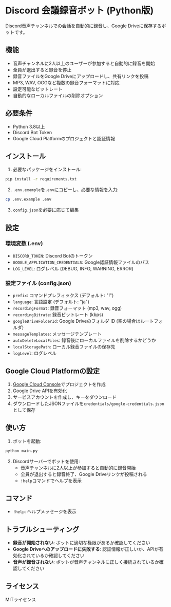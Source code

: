 # Discord 会議録音ボット (Python版)

Discord音声チャンネルでの会話を自動的に録音し、Google Driveに保存するボットです。

## 機能

- 音声チャンネルに2人以上のユーザーが参加すると自動的に録音を開始
- 全員が退出すると録音を停止
- 録音ファイルをGoogle Driveにアップロードし、共有リンクを投稿
- MP3, WAV, OGGなど複数の録音フォーマットに対応
- 設定可能なビットレート
- 自動的なローカルファイルの削除オプション

## 必要条件

- Python 3.8以上
- Discord Bot Token
- Google Cloud Platformのプロジェクトと認証情報

## インストール

1. 必要なパッケージをインストール:

```bash
pip install -r requirements.txt
```

2. `.env.example`を`.env`にコピーし、必要な情報を入力:

```bash
cp .env.example .env
```

3. `config.json`を必要に応じて編集

## 設定

### 環境変数 (.env)

- `DISCORD_TOKEN`: Discord Botのトークン
- `GOOGLE_APPLICATION_CREDENTIALS`: Google認証情報ファイルのパス
- `LOG_LEVEL`: ログレベル (DEBUG, INFO, WARNING, ERROR)

### 設定ファイル (config.json)

- `prefix`: コマンドプレフィックス (デフォルト: "!")
- `language`: 言語設定 (デフォルト: "ja")
- `recordingFormat`: 録音フォーマット (mp3, wav, ogg)
- `recordingBitrate`: 録音ビットレート (kbps)
- `googleDriveFolderId`: Google Driveのフォルダ ID (空の場合はルートフォルダ)
- `messageTemplates`: メッセージテンプレート
- `autoDeleteLocalFiles`: 録音後にローカルファイルを削除するかどうか
- `localStoragePath`: ローカル録音ファイルの保存先
- `logLevel`: ログレベル

## Google Cloud Platformの設定

1. [Google Cloud Console](https://console.cloud.google.com/)でプロジェクトを作成
2. Google Drive APIを有効化
3. サービスアカウントを作成し、キーをダウンロード
4. ダウンロードしたJSONファイルを`credentials/google-credentials.json`として保存

## 使い方

1. ボットを起動:

```bash
python main.py
```

2. Discordサーバーでボットを使用:
   - 音声チャンネルに2人以上が参加すると自動的に録音開始
   - 全員が退出すると録音終了、Google Driveリンクが投稿される
   - `!help`コマンドでヘルプを表示

## コマンド

- `!help`: ヘルプメッセージを表示

## トラブルシューティング

- **録音が開始されない**: ボットに適切な権限があるか確認してください
- **Google Driveへのアップロードに失敗する**: 認証情報が正しいか、APIが有効化されているか確認してください
- **音声が録音されない**: ボットが音声チャンネルに正しく接続されているか確認してください

## ライセンス

MITライセンス